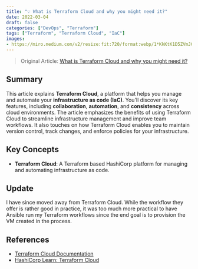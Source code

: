 ```yaml
---
title: "💡 What is Terraform Cloud and why you might need it?"
date: 2022-03-04
draft: false
categories: ["DevOps", "Terraform"]
tags: ["Terraform", "Terraform Cloud", "IaC"]
images:
- https://miro.medium.com/v2/resize:fit:720/format:webp/1*KkKtK1D5ZVmJGYqj9Yeq2w.png
---
```


> Original Article: [What is Terraform Cloud and why you might need it?](https://faun.pub/what-is-terraform-cloud-and-why-you-might-need-it-c9847fb8f6e6)

## Summary

This article explains **Terraform Cloud**, a platform that helps you manage and automate your **infrastructure as code (IaC)**. You'll discover its key features, including **collaboration**, **automation**, and **consistency** across cloud environments. The article emphasizes the benefits of using Terraform Cloud to streamline infrastructure management and improve team workflows. It also touches on how Terraform Cloud enables you to maintain version control, track changes, and enforce policies for your infrastructure.

## Key Concepts

*   **Terraform Cloud**: A Terraform based HashiCorp platform for managing and automating infrastructure as code.
## Update

I have since moved away from Terraform Cloud. While the workflow they offer is rather good in practice, it was too much more practical to have Ansible run my Terraform workflows since the end goal is to provision the VM created in the process.
## References

*   [Terraform Cloud Documentation](https://www.terraform.io/cloud)
*   [HashiCorp Learn: Terraform Cloud](https://learn.hashicorp.com/terraform/cloud)

